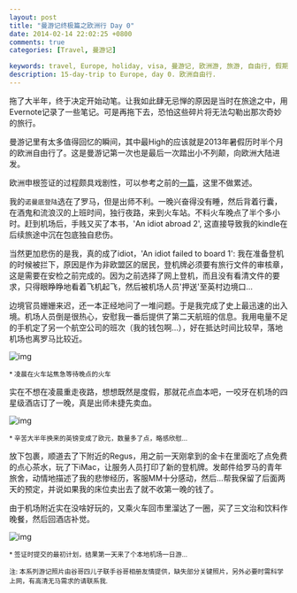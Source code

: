 ```yaml
---
layout: post
title: "曼游记终极篇之欧洲行 Day 0"
date: 2014-02-14 22:02:25 +0800
comments: true
categories: [Travel, 曼游记]

keywords: travel, Europe, holiday, visa, 曼游记, 欧洲游, 旅游, 自由行, 假期
description: 15-day-trip to Europe, day 0. 欧洲自由行.
---
```

拖了大半年，终于决定开始动笔。让我如此肆无忌惮的原因是当时在旅途之中，用Evernote记录了一些笔记。可是再拖下去，恐怕这些碎片将无法勾勒出那次奇妙的旅行。

曼游记里有太多值得回忆的瞬间，其中最High的应该就是2013年暑假历时半个月的欧洲自由行了。这是曼游记第一次也是最后一次踏出小不列颠，向欧洲大陆进发。

欧洲申根签证的过程颇具戏剧性，可以参考之前的[一篇][1]，这里不做累述。

我的`诺曼底登陆`选在了罗马，但是出师不利。一晚兴奋得没有睡，然后背着行囊，在酒鬼和流浪汉的上班时间，独行夜路，来到火车站。不料火车晚点了半个多小时。赶到机场后，手贱又买了本书，'An idiot abroad 2', 这直接导致我的kindle在后续旅途中沉在包底独自悲伤。

当然更加悲伤的是我，真的成了idiot，'An idiot failed to board 1': 我在准备登机的时候被拦下，原因是作为非欧盟区的居民，登机牌必须要有旅行文件的审核章，这是需要在安检之前完成的。因为之前选择了网上登机，而且没有看清文件的要求，只得眼睁睁地看着飞机起飞，然后被机场人员'押送'至英村边境口… 

<!-- more -->

边境官员姗姗来迟，还一本正经地问了一堆问题。于是我完成了史上最迅速的出入境。机场人员倒是很热心，安慰我一番后提供了第二天航班的信息。我用电量不足的手机定了另一个航空公司的班次（我的钱包啊…），好在抵达时间比较早，落地机场也离罗马比较近。

![img][img1]

<sub>* 凌晨在火车站焦急等待晚点的火车</sub>

实在不想在凌晨重走夜路，想想既然是度假，那就花点血本吧，一咬牙在机场的四星级酒店订了一晚，真是出师未捷先卖血。

![img][img2]

<sub>* 辛苦大半年换来的英镑变成了欧元，数量多了点，略感欣慰…</sub>

放下包裹，顺道去了下附近的Regus，用之前一天刚拿到的金卡在里面吃了点免费的点心茶水，玩了下iMac，让服务人员打印了新的登机牌。发邮件给罗马的青年旅舍，动情地描述了我的悲惨经历，客服MM十分感动，然后…帮我保留了后面两天的预定，并说如果我的床位卖出去了就不收第一晚的钱了。

由于机场附近实在没啥好玩的，又乘火车回市里溜达了一圈，买了三文治和饮料作晚餐，然后回酒店补觉。

![img][img3]

<sub>* 签证时提交的最初计划，结果第一天来了个本地机场一日游…</sub>

<sub>注: 本系列游记照片由谷哥四儿子联手谷哥相册友情提供，缺失部分关键照片，另外必要时需科学上网，有高清无马需求的请联系我.</sub>

[1]: http://lawrencesun.info/blog/?p=890
[img1]: https://lh3.googleusercontent.com/-nLsQSHOKnZs/Uv9oKWyOMaI/AAAAAAAAAWg/du6stzgwvqw/w300/h400
[img2]:https://lh5.googleusercontent.com/-8QLS7f3NbG0/Uv9oFenAqXI/AAAAAAAAAmY/Lu7zbx8Se2U/w400/h300
[img3]: https://lh6.googleusercontent.com/-zmOg3ZHclzk/Uv9oFV1tp3I/AAAAAAAAAmc/UFOT99xF6Mc/w300/h400

